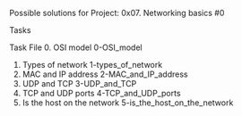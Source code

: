 Possible solutions for Project: 0x07. Networking basics #0

Tasks

Task	File
0. OSI model	0-OSI_model
1. Types of network	1-types_of_network
2. MAC and IP address	2-MAC_and_IP_address
3. UDP and TCP	3-UDP_and_TCP
4. TCP and UDP ports	4-TCP_and_UDP_ports
5. Is the host on the network	5-is_the_host_on_the_network
